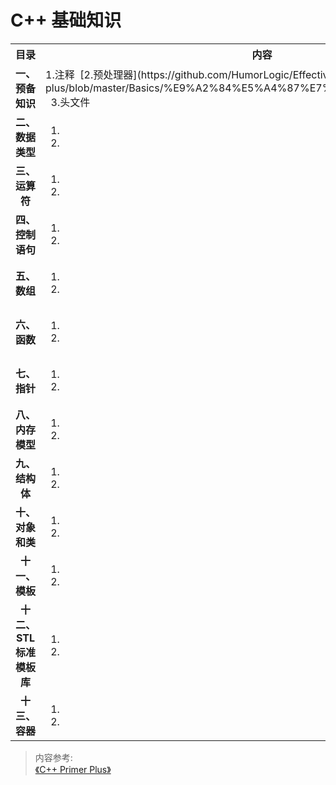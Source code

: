 # C++ 基础知识

<table>
  <tr>
    <th width="200">目录</th>
    <th width="300">内容</th>
    
  </tr>
  <tr>
  <td align="center"><b>一、预备知识</b></td>
  <td>1.注释  &nbsp;[2.预处理器](https://github.com/HumorLogic/Effective-C-plus-plus/blob/master/Basics/%E9%A2%84%E5%A4%87%E7%9F%A5%E8%AF%86.md#pre) &nbsp; 3.头文件</td>
    
  </tr>
  
  <tr>
  <td align="center"><b>二、数据类型</b></td>
     <td><ol><li></li><li></li>
    </ol></td>
  </tr>
  
  <tr>
  <td align="center"><b>三、运算符</b></td>
     <td><ol><li></li><li></li>
    </ol></td>
  </tr>
  
   <tr>
  <td align="center"><b>四、控制语句</b></td>
     <td><ol><li></li><li></li>
    </ol></td>
  </tr>
  
   <tr>
     <td align="center"><b>五、数组</b></td>
     <td><ol><li></li><li></li>
    </ol></td>
  </tr>
 
 <tr>
  <td align="center"><b>六、函数</b></td>
     <td><ol><li></li><li></li>
    </ol></td>
  </tr>

 <tr>
  <td align="center"><b>七、指针</b></td>
  <td><ol><li></li><li></li>
    </ol></td>
  </tr>
 
 <tr>
  <td align="center"><b>八、内存模型</b></td>
  <td><ol><li></li><li></li>
    </ol></td>
  </tr>
  
  <tr>
  <td align="center"><b>九、结构体</b></td>
  <td><ol><li></li><li></li>
    </ol></td>
  </tr>
 
  <tr>
  <td align="center"><b>十、对象和类</b></td>
  <td><ol><li></li><li></li>
    </ol></td>
  </tr>
  
  <tr>
  <td align="center"><b>十一、模板</b></td>
  <td><ol><li></li><li></li>
    </ol></td>
  </tr>
  
  <tr>
  <td align="center"><b>十二、STL标准模板库</b></td>
  <td><ol><li></li><li></li>
    </ol></td>
  </tr>
  
  <tr>
  <td align="center"><b>十三、容器</b></td>
  <td><ol><li></li><li></li>
    </ol></td>
  </tr>
  
</table>

> 内容参考:  
>[《C++ Primer Plus》](https://www.amazon.com/Primer-Plus-6th-Developers-Library/dp/0321776402)  
> 
